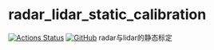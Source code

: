 # radar_lidar_static_calibration

[![Actions Status](https://github.com/gloryhry/radar_lidar_static_calibration/workflows/CI/badge.svg)](https://github.com/gloryhry/radar_lidar_static_calibration)
[![GitHub](https://img.shields.io/github/license/gloryhry/radar_lidar_static_calibration)](https://github.com/gloryhry/radar_lidar_static_calibration/blob/master/LICENSE)
radar与lidar的静态标定
